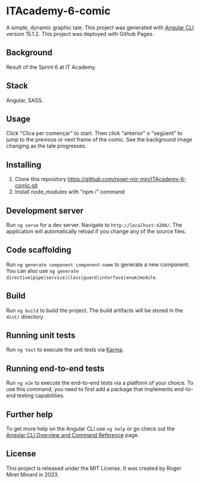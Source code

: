 # ITAcademy-6-comic
A simple, dynamic graphic tale.
This project was generated with [Angular CLI](https://github.com/angular/angular-cli) version 15.1.2.
This project was deployed with Github Pages.

## Background
Result of the Sprint 6 at IT Academy.

## Stack
Angular, SASS.

## Usage
Click "Clica per començar" to start. Then click "anterior" o "següent" to jump to the previous or next frame of the comic. See the background image changing as the tale progresses.

## Installing
1. Clone this repository https://github.com/roger-mir-min/ITAcademy-6-comic.git
2. Install node_modules with "npm i" command

## Development server

Run `ng serve` for a dev server. Navigate to `http://localhost:4200/`. The application will automatically reload if you change any of the source files.

## Code scaffolding

Run `ng generate component component-name` to generate a new component. You can also use `ng generate directive|pipe|service|class|guard|interface|enum|module`.

## Build

Run `ng build` to build the project. The build artifacts will be stored in the `dist/` directory.

## Running unit tests

Run `ng test` to execute the unit tests via [Karma](https://karma-runner.github.io).

## Running end-to-end tests

Run `ng e2e` to execute the end-to-end tests via a platform of your choice. To use this command, you need to first add a package that implements end-to-end testing capabilities.

## Further help

To get more help on the Angular CLI use `ng help` or go check out the [Angular CLI Overview and Command Reference](https://angular.io/cli) page.

## License
This project is released under the MIT License. It was created by Roger Miret Minard in 2023.
